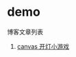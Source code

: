 # demo
博客文章列表


1. <a href="http://htmlpreview.github.io/?https://github.com/ystarlongzi/labs/blob/gh-pages/demos/turn-on-light.html" target="_blank" title="开灯小游戏">canvas 开灯小游戏</a>
